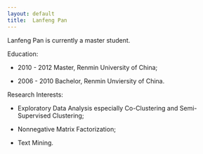 ```yaml
---
layout: default
title:  Lanfeng Pan
---
```


Lanfeng Pan is currently a master student. 

Education:

 -  2010 - 2012   Master, Renmin University of China; 

 -  2006 - 2010   Bachelor, Renmin Unviersity of China.

Research Interests:

 -  Exploratory Data Analysis especially Co-Clustering and Semi-Supervised Clustering;

 -  Nonnegative Matrix Factorization;

 -  Text Mining.  